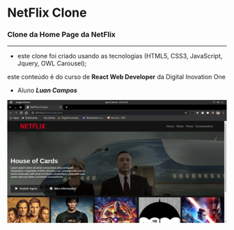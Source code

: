 # NetFlix Clone

### Clone da Home Page da NetFlix

---

- este clone foi criado usando as tecnologias (HTML5, CSS3, JavaScript, Jquery, OWL Carousel);

este conteúdo é do curso de **React Web Developer** da Digital Inovation One

- Aluno **_Luan Campos_**

![](./img/NetFlixClone.png)
